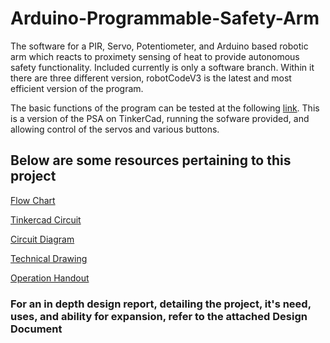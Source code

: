 # Arduino-Programmable-Safety-Arm
The software for a PIR, Servo, Potentiometer, and Arduino based robotic arm which reacts to proximety sensing of heat to provide autonomous safety functionality.
Included currently is only a software branch. Within it there are three different version, robotCodeV3 is the latest and most efficient version of the program.

The basic functions of the program can be tested at the following [link](https://www.tinkercad.com/things/hKVaefZe7dy-psa-programmable-safety-arm/editel?sharecode=ijTSYv4edlR7BPKqvvGhsx1hVm9_2TQbitjXE5iW6B8=).
This is a version of the PSA on TinkerCad, running the sofware provided, and allowing control of the servos and various buttons.

## Below are some resources pertaining to this project
[Flow Chart](https://imgur.com/Bef4Oah)

[Tinkercad Circuit](https://imgur.com/RYxic7s)

[Circuit Diagram](https://imgur.com/zNoO7DK)

[Technical Drawing](https://drive.google.com/open?id=1qnlo1Zj92EqHDWku5DCsIvkkV9JtC5pn)

[Operation Handout](https://drive.google.com/open?id=1htvVKKVERs7gz3_1c18QGhfO6S7aqbLl)

### For an in depth design report, detailing the project, it's need, uses, and ability for expansion, refer to the attached Design Document
